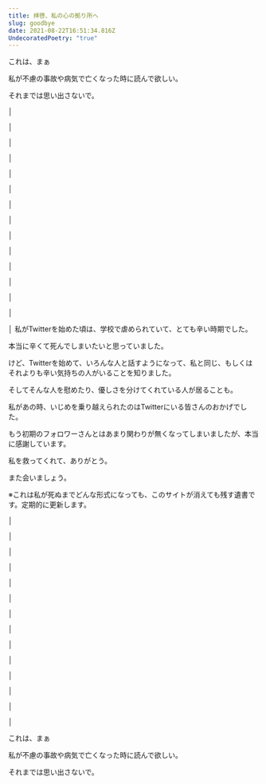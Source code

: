 ```yaml
---
title: 拝啓、私の心の拠り所へ
slug: goodbye
date: 2021-08-22T16:51:34.816Z
UndecoratedPoetry: "true"
---
```

これは、まぁ

私が不慮の事故や病気で亡くなった時に読んで欲しい。

それまでは思い出さないで。

│

│

│

│

│

│

│

│

│

│

│

│

│

│

│
私がTwitterを始めた頃は、学校で虐められていて、とても辛い時期でした。

本当に辛くて死んでしまいたいと思っていました。

けど、Twitterを始めて、いろんな人と話すようになって、私と同じ、もしくはそれよりも辛い気持ちの人がいることを知りました。

そしてそんな人を慰めたり、優しさを分けてくれている人が居ることも。

私があの時、いじめを乗り越えられたのはTwitterにいる皆さんのおかげでした。

もう初期のフォロワーさんとはあまり関わりが無くなってしまいましたが、本当に感謝しています。

私を救ってくれて、ありがとう。

また会いましょう。

※これは私が死ぬまでどんな形式になっても、このサイトが消えても残す遺書です。定期的に更新します。

│

│

│

│

│

│

│

│

│

│

│

│

│

│

これは、まぁ

私が不慮の事故や病気で亡くなった時に読んで欲しい。

それまでは思い出さないで。